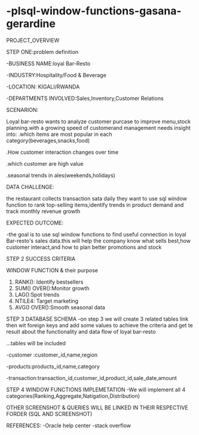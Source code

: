 # -plsql-window-functions-gasana-gerardine
PROJECT_OVERVIEW

STEP ONE:problem definition

-BUSINESS NAME:loyal Bar-Resto

-INDUSTRY:Hospitality/Food & Beverage

-LOCATION: KIGALI/RWANDA

-DEPARTMENTS INVOLVED:Sales,Inventory,Customer Relations

SCENARION:

Loyal bar-resto wants to analyze customer purcase to improve menu,stock planning.with a growing speed of customerand management needs insight into:
.which items are most popular in each category(beverages,snacks,food)


.How customer interaction changes over time

.which customer are high value

.seasonal trends in ales(weekends,holidays)

DATA CHALLENGE:


the restaurant collects transaction sata daily they want to use sql window function to rank top-selling items,identify trends in product demand and track monthly revenue growth


EXPECTED OUTCOME:

-the goal is to use sql window functions to find useful connection in loyal Bar-resto's sales data.this will help the company know what sells best,how customer interact,and how to plan better promotions and stock  


STEP 2 SUCCESS CRITERIA

WINDOW FUNCTION & their purpose
1. RANK(): Identify bestsellers
2. SUM() OVER():Monitor growth
3. LAG():Spot trends
4. NTILE4: Target marketing
5. AVG() OVER():Smooth seasonal data

STEP 3 DATABASE SCHEMA 
-on step 3 we will create 3 related tables link then wit foreign keys and add some values to achieve the criteria and get te result about the functionality and data flow of loyal bar-resto


...tables will be included

-customer :customer_id,name,region

-products:products_id,name,category

-transaction:transaction_id,customer_id,product_id,sale_date,amount

STEP 4 WINDOW FUNCTIONS IMPLEMETATION
-We will implement all 4 categories(Ranking,Aggregate,Natigation,Distribution)


OTHER SCREENSHOT & QUERIES WILL BE LINKED IN THEIR RESPECTIVE FORDER (SQL AND SCREENSHOT)

REFERENCES:
-Oracle help center
-stack overflow
